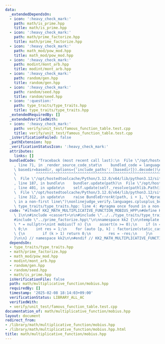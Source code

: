```yaml
---
data:
  _extendedDependsOn:
  - icon: ':heavy_check_mark:'
    path: math/is_prime.hpp
    title: math/is_prime.hpp
  - icon: ':heavy_check_mark:'
    path: math/prime_factorize.hpp
    title: math/prime_factorize.hpp
  - icon: ':heavy_check_mark:'
    path: math_mod/pow_mod.hpp
    title: math_mod/pow_mod.hpp
  - icon: ':heavy_check_mark:'
    path: modint/mont_arb.hpp
    title: modint/mont_arb.hpp
  - icon: ':heavy_check_mark:'
    path: random/gen.hpp
    title: random/gen.hpp
  - icon: ':heavy_check_mark:'
    path: random/seed.hpp
    title: random/seed.hpp
  - icon: ':question:'
    path: type_traits/type_traits.hpp
    title: type_traits/type_traits.hpp
  _extendedRequiredBy: []
  _extendedVerifiedWith:
  - icon: ':heavy_check_mark:'
    path: verify/unit_test/famous_function_table.test.cpp
    title: verify/unit_test/famous_function_table.test.cpp
  _isVerificationFailed: false
  _pathExtension: hpp
  _verificationStatusIcon: ':heavy_check_mark:'
  attributes:
    links: []
  bundledCode: "Traceback (most recent call last):\n  File \"/opt/hostedtoolcache/Python/3.12.0/x64/lib/python3.12/site-packages/onlinejudge_verify/documentation/build.py\"\
    , line 71, in _render_source_code_stat\n    bundled_code = language.bundle(stat.path,\
    \ basedir=basedir, options={'include_paths': [basedir]}).decode()\n          \
    \         ^^^^^^^^^^^^^^^^^^^^^^^^^^^^^^^^^^^^^^^^^^^^^^^^^^^^^^^^^^^^^^^^^^^^^^^^^^^^^^^^^\n\
    \  File \"/opt/hostedtoolcache/Python/3.12.0/x64/lib/python3.12/site-packages/onlinejudge_verify/languages/cplusplus.py\"\
    , line 187, in bundle\n    bundler.update(path)\n  File \"/opt/hostedtoolcache/Python/3.12.0/x64/lib/python3.12/site-packages/onlinejudge_verify/languages/cplusplus_bundle.py\"\
    , line 401, in update\n    self.update(self._resolve(pathlib.Path(included), included_from=path))\n\
    \  File \"/opt/hostedtoolcache/Python/3.12.0/x64/lib/python3.12/site-packages/onlinejudge_verify/languages/cplusplus_bundle.py\"\
    , line 312, in update\n    raise BundleErrorAt(path, i + 1, \"#pragma once found\
    \ in a non-first line\")\nonlinejudge_verify.languages.cplusplus_bundle.BundleErrorAt:\
    \ type_traits/type_traits.hpp: line 4: #pragma once found in a non-first line\n"
  code: "#ifndef KK2_MATH_MULTIPLICATIVE_FUNCTION_MOBIUS_HPP\n#define KK2_MATH_MULTIPLICATIVE_FUNCTION_MOBIUS_HPP\
    \ 1\n\n#include <cassert>\n\n#include \"../../type_traits/type_traits.hpp\"\n\
    #include \"../prime_factorize.hpp\"\n\nnamespace kk2 {\n\ntemplate <class T, is_integral_t<T>\
    \ * = nullptr>\nint mobius(T n) {\n    assert(n >= 0);\n    if (n == 0) return\
    \ 0;\n    int res = 1;\n    for (auto [p, k] : factorize(static_cast<long long>(n)))\
    \ {\n        if (k > 1) return 0;\n        res = -res;\n    }\n    return res;\n\
    }\n\n} // namespace kk2\n\n#endif // KK2_MATH_MULTIPLICATIVE_FUNCTION_MOBIUS_HPP\n"
  dependsOn:
  - type_traits/type_traits.hpp
  - math/prime_factorize.hpp
  - math_mod/pow_mod.hpp
  - modint/mont_arb.hpp
  - random/gen.hpp
  - random/seed.hpp
  - math/is_prime.hpp
  isVerificationFile: false
  path: math/multiplicative_function/mobius.hpp
  requiredBy: []
  timestamp: '2025-02-08 18:14:03+09:00'
  verificationStatus: LIBRARY_ALL_AC
  verifiedWith:
  - verify/unit_test/famous_function_table.test.cpp
documentation_of: math/multiplicative_function/mobius.hpp
layout: document
redirect_from:
- /library/math/multiplicative_function/mobius.hpp
- /library/math/multiplicative_function/mobius.hpp.html
title: math/multiplicative_function/mobius.hpp
---
```

